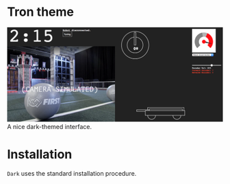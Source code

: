 # Tron theme
![Screenshot](screenshot.png)
A nice dark-themed interface.

# Installation
`Dark` uses the standard installation procedure.